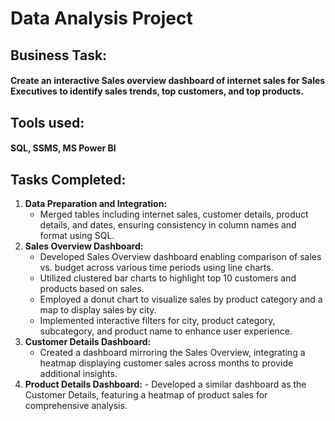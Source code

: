 # Data Analysis Project
## Business Task:
#### Create an interactive Sales overview dashboard of internet sales for Sales Executives to identify sales trends, top customers, and top products.
## Tools used:
#### SQL, SSMS, MS Power BI
## Tasks Completed:
1. **Data Preparation and Integration:**
      - Merged tables including internet sales, customer details, product details, and dates, ensuring consistency in column names and format using SQL.
2. **Sales Overview Dashboard:**
      - Developed Sales Overview dashboard enabling comparison of sales vs. budget across various time periods using line charts.
      - Utilized clustered bar charts to highlight top 10 customers and products based on sales.
      - Employed a donut chart to visualize sales by product category and a map to display sales by city.
      - Implemented interactive filters for city, product category, subcategory, and product name to enhance user experience.
3. **Customer Details Dashboard:**
      - Created a dashboard mirroring the Sales Overview, integrating a heatmap displaying customer sales across months to provide additional insights.
4. **Product Details Dashboard:**
       - Developed a similar dashboard as the Customer Details, featuring a heatmap of product sales for comprehensive analysis.
